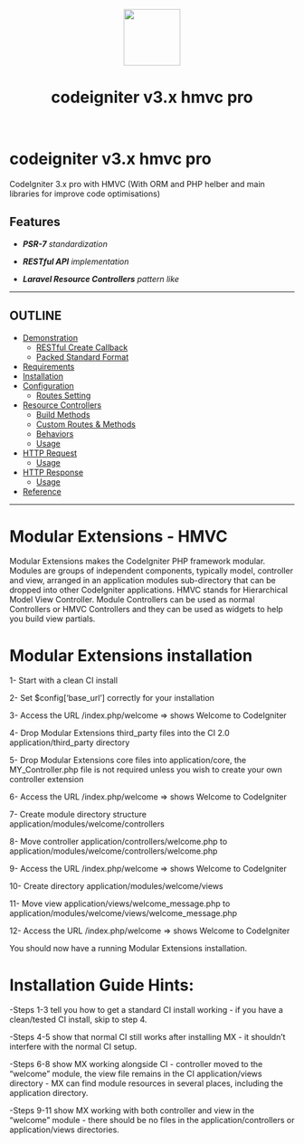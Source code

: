 <p align="center">
    <a href="https://codeigniter.com/" target="_blank">
        <img src="https://codeigniter.com/assets/images/ci-logo-big.png" height="100px">
    </a>
    <h1 align="center">codeigniter v3.x hmvc pro</h1>
    <br>
</p>


# codeigniter v3.x hmvc pro
CodeIgniter 3.x pro with HMVC (With ORM and PHP helber and main libraries for improve code optimisations)


Features
--------

- ***PSR-7** standardization*

- ***RESTful API** implementation*

- ***Laravel Resource Controllers** pattern like* 

---

OUTLINE
-------

- [Demonstration](#demonstration)
    - [RESTful Create Callback](#restful-create-callback)
    - [Packed Standard Format](#packed-standard-format)
- [Requirements](#requirements)
- [Installation](#installation)
- [Configuration](#configuration)
    - [Routes Setting](#routes-setting)
- [Resource Controllers](#resource-controllers)
    - [Build Methods](#build-methods)
    - [Custom Routes & Methods](#custom-routes--methods)
    - [Behaviors](#behaviors)
    - [Usage](#usage)
- [HTTP Request](#http-request)
    - [Usage](#usage-1)
- [HTTP Response](#http-response)
    - [Usage](#usage-2)
- [Reference](#reference)

---






# Modular Extensions - HMVC
Modular Extensions makes the CodeIgniter PHP framework modular. Modules are groups of independent components, typically model, controller and view, arranged in an application modules sub-directory that can be dropped into other CodeIgniter applications.
HMVC stands for Hierarchical Model View Controller.
Module Controllers can be used as normal Controllers or HMVC Controllers and they can be used as widgets to help you build view partials.

# Modular Extensions installation
1- Start with a clean CI install

2- Set $config[‘base_url’] correctly for your installation

3- Access the URL /index.php/welcome => shows Welcome to CodeIgniter

4- Drop Modular Extensions third_party files into the CI 2.0 application/third_party directory

5- Drop Modular Extensions core files into application/core, the MY_Controller.php file is not required unless you wish to create your own controller extension

6- Access the URL /index.php/welcome => shows Welcome to CodeIgniter

7- Create module directory structure application/modules/welcome/controllers

8- Move controller application/controllers/welcome.php to application/modules/welcome/controllers/welcome.php

9- Access the URL /index.php/welcome => shows Welcome to CodeIgniter

10- Create directory application/modules/welcome/views

11- Move view application/views/welcome_message.php to application/modules/welcome/views/welcome_message.php

12- Access the URL /index.php/welcome => shows Welcome to CodeIgniter

You should now have a running Modular Extensions installation.

# Installation Guide Hints:
-Steps 1-3 tell you how to get a standard CI install working - if you have a clean/tested CI install, skip to step 4.

-Steps 4-5 show that normal CI still works after installing MX - it shouldn’t interfere with the normal CI setup.

-Steps 6-8 show MX working alongside CI - controller moved to the “welcome” module, the view file remains in the CI application/views directory - MX can find module resources in several places, including the application directory.

-Steps 9-11 show MX working with both controller and view in the “welcome” module - there should be no files in the application/controllers or application/views directories.
